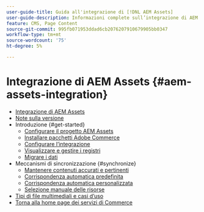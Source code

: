 ```yaml
---
user-guide-title: Guida all'integrazione di [!DNL AEM Assets]
user-guide-description: Informazioni complete sull’integrazione di AEM Assets per amministratori e addetti al marketing di Adobe Commerce e Magento Open Source.
feature: CMS, Page Content
source-git-commit: 995fb071953ddad6cb2076207910679905bb0347
workflow-type: tm+mt
source-wordcount: '75'
ht-degree: 5%

---
```



# Integrazione di AEM Assets {#aem-assets-integration}

- [Integrazione di AEM Assets](overview.md)
- [Note sulla versione](release-notes.md)
- Introduzione {#get-started}
   - [Configurare il progetto AEM Assets](get-started/configure-aem.md)
   - [Installare pacchetti Adobe Commerce](get-started/configure-commerce.md)
   - [Configurare l’integrazione](get-started/setup-synchronization.md)
   - [Visualizzare e gestire i registri](get-started/logs.md)
   - [Migrare i dati](get-started/migrate-data.md)
- Meccanismi di sincronizzazione {#synchronize}
   - [Mantenere contenuti accurati e pertinenti](synchronize/commerce-content.md)
   - [Corrispondenza automatica predefinita](synchronize/default-match.md)
   - [Corrispondenza automatica personalizzata](synchronize/custom-match.md)
   - [Selezione manuale delle risorse](synchronize/asset-selector-integration.md)
- [Tipi di file multimediali e casi d’uso](manage-assets.md)
- [Torna alla home page dei servizi di Commerce](https://experienceleague.adobe.com/it/docs/commerce/user-guides/home)
